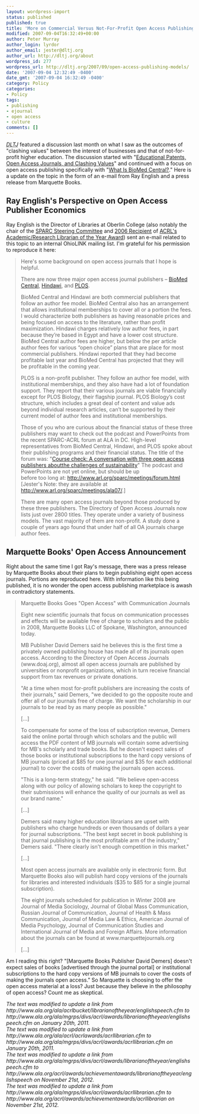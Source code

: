 ```yaml
---
layout: wordpress-import
status: published
published: true
title: 'More on Commercial Versus Not-For-Profit Open Access Publishing'
modified: 2007-09-04T16:32:49+00:00
author: Peter Murray
author_login: lyrdor
author_email: jester@dltj.org
author_url: http://dltj.org/about
wordpress_id: 277
wordpress_url: http://dltj.org/2007/09/open-access-publishing-models/
date: '2007-09-04 12:32:49 -0400'
date_gmt: '2007-09-04 16:32:49 -0400'
category: Policy
categories:
- Policy
tags:
- publishing
- ejournal
- open access
- culture
comments: []
---
```

<p><acronym title="Disruptive Library Technology Jester"><i>DLTJ</i></acronym> featured a discussion last month on what I saw as the outcomes of "clashing values" between the interest of businesses and that of not-for-profit higher education.  The discussion started with "<a href="/article/clashing-values/">Educational Patents, Open Access Journals, and Clashing Values</a>" and continued with a focus on open access publishing specifically with "<a href="/article/what-is-biomed-central/">What Is BioMed Central?</a>."  Here is a update on the topic in the form of an e-mail from Ray English and a press release from Marquette Books.</p>
<h2>Ray English's Perspective on Open Access Publisher Economics</h2>
<p>Ray English is the Director of Libraries at Oberlin College (also notably the chair of the <a href="http://www.sparc.arl.org/news/ray-english-elected-sparc-steering-committee-chair" title="RAY ENGLISH ELECTED SPARC STEERING COMMITTEE CHAIR (SPARC)">SPARC Steering Committee</a> and <a href="http://www.ala.org/acrl/awards/achievementawards/librarianoftheyear/englishspeech" title="Text of Ray English&#039;s acceptance speech as 2006 Recipient of the ACRL Librarian of the Year Award">2006 Recipient</a> of <a href="http://www.ala.org/acrl/awards/achievementawards/acrllibrarian" title="ACRL Librarian of the Year Award">ACRL's Academic/Research Librarian of the Year Award</a>) sent an e-mail related to this topic to an internal OhioLINK mailing list.  I'm grateful for his permission to reproduce it here:</p>
<blockquote><p>
Here's some background on open access journals that I hope is helpful.</p>
<p>There are now three major open access journal publishers &ndash; <a href="http://www.biomedcentral.com/" title="BioMed Central homepage">BioMed Central</a>, <a href="http://www.Hindawi.com/" title="Hindawi Publishing Corporation homepage">Hindawi</a>, and <a href="http://www.plos.org/" title="Public Library of Science homepage">PLOS</a>.</p>
<p>BioMed Central and Hindawi are both commercial publishers that follow an author fee model.  BioMed Central also has an arrangement that allows institutional memberships to cover all or a portion the fees. I would characterize both publishers as having reasonable prices and being focused on access to the literature, rather than profit maximization. Hindawi charges relatively low author fees, in part because they&rsquo;re based in Egypt and have a lower cost structure. BioMed Central author fees are higher, but below the per article author fees for various &ldquo;open choice&rdquo; plans that are place for most commercial publishers.  Hindawi reported that they had become profitable last year and BioMed Central has projected that they will<br />
be profitable in the coming year.</p>
<p>PLOS is a non-profit publisher.  They follow an author fee model, with institutional memberships, and they also have had a lot of foundation support.  They report that their various journals are viable financially except for PLOS Biology, their flagship journal. PLOS Biology&rsquo;s cost structure, which includes a great deal of content and value ads beyond individual research articles, can&rsquo;t be supported by their current model of author fees and institutional memberships.</p>
<p>Those of you who are curious about the financial status of these three publishers may want to check out the podcast and PowerPoints from the recent SPARC-ACRL forum at ALA in DC.  High-level representatives from BioMed Central, Hindawi, and PLOS spoke about their publishing programs and their financial status.  The title of the forum was: "<a href="http://www.sparc.arl.org/event/sparc-acrl-forum-explore-progress-open-access-journal-publishing-models" title="SPARC-ACRL Forum Announcement">Course check: A conversation with three open access publishers aboutthe challenges of sustainability</a>"  The podcast and PowerPoints are not yet online, but should be up<br />
before too long at:  <a href="http://www.sparc.arl.org/event/sparc-acrl-forum-emerging-issues-scholarly-communication" title="The SPARC-ACRL Forum on Emerging Issues in Scholarly Communication (SPARC)">http://www.arl.org/sparc/meetings/forum.html</a>  [Jester's Note: they are available at <a href="http://www.sparc.arl.org/events/sparc-acrl-forum/ala07" title="Course check: A conversation with three open access publishers about the challenges of sustainability (SPARC)">http://www.arl.org/sparc/meetings/ala07/</a>.]</p>
<p>There are many open access journals beyond those produced by these three publishers.   The Directory of Open Access Journals now lists just over 2800 titles.   They operate under a variety of business models.   The vast majority of them are non-profit.  A study done a couple of years ago found that under half of all OA journals charge author fees.
</p></blockquote>
<h2>Marquette Books' Open Access Announcement</h2>
<p>Right about the same time I got Ray's message, there was a press release by Marquette Books about their plans to begin publishing eight open access journals.  Portions are reproduced here.  With information like this being published, it is no wonder the open access publishing marketplace is awash in contradictory statements.</p>
<blockquote><p>
Marquette Books Goes "Open Access" with Communication Journals</p>
<p>Eight new scientific journals that focus on communication processes and effects will be available free of charge to scholars and the public in 2008, Marquette Books LLC of Spokane, Washington, announced today.</p>
<p>MB Publisher David Demers said he believes this is the first time a privately owned publishing house has made all of its journals open access.  According to the Directory of Open Access Journals (www.doaj.org), almost all open access journals are published by universities or nonprofit organizations, which in turn receive financial support from tax revenues or private donations. </p>
<p>"At a time when most for-profit publishers are increasing the costs of their journals," said Demers, "we decided to go the opposite route and offer all of our journals free of charge. We want the scholarship in our journals to be read by as many people as possible."</p>
<p>[...]</p>
<p>To compensate for some of the loss of subscription revenue, Demers said the online portal through which scholars and the public will access the PDF content of MB journals will contain some advertising for MB's scholarly and trade books. But he doesn't expect sales of those books or institutional subscriptions to the hard copy versions of MB journals (priced at $85 for one journal and $35 for each additional journal) to cover the costs of making the journals open access.</p>
<p>"This is a long-term strategy," he said. "We believe open-access along with our policy of allowing scholars to keep the copyright to their submissions will enhance the quality of our journals as well as our brand name."</p>
<p>[...]</p>
<p>Demers said many higher education librarians are upset with publishers who charge hundreds or even thousands of dollars a year for journal subscriptions. "The best kept secret in book publishing is that journal publishing is the most profitable arm of the industry," Demers said. "There clearly isn't enough competition in this market."</p>
<p>[...]</p>
<p>Most open access journals are available only in electronic form. But Marquette Books also will publish hard copy versions of the journals for libraries and interested individuals ($35 to $85 for a single journal subscription).</p>
<p>The eight journals scheduled for publication in Winter 2008 are Journal of Media Sociology, Journal of Global Mass Communication, Russian Journal of Communication, Journal of Health & Mass Communication, Journal of Media Law & Ethics, American Journal of Media Psychology, Journal of Communication Studies and International Journal of Media and Foreign Affairs.  More information about the journals can be found at www.marquettejournals.org</p>
<p>[...]
</p></blockquote>
<p>Am I reading this right?  "[Marquette Books Publisher David Demers] doesn't expect sales of books [advertised through the journal portal] or institutional subscriptions to the hard copy versions of MB journals to cover the costs of making the journals open access."  So Marquette is choosing to offer the open access material at a loss?  Just because they believe in the philosophy of open access?  Count me as skeptical.</p>
<p style="padding:0;margin:0;font-style:italic;">The text was modified to update a link from http://www.ala.org/ala/acrlbucket/librarianoftheyear/englishspeech.cfm to http://www.ala.org/ala/mgrps/divs/acrl/awards/librarianoftheyear/englishspeech.cfm on January 20th, 2011.</p>
<p style="padding:0;margin:0;font-style:italic;">The text was modified to update a link from http://www.ala.org/ala/acrl/acrlawards/acrllibrarian.cfm to http://www.ala.org/ala/mgrps/divs/acrl/awards/acrllibrarian.cfm on January 20th, 2011.</p>
<p style="padding:0;margin:0;font-style:italic;">The text was modified to update a link from http://www.ala.org/ala/mgrps/divs/acrl/awards/librarianoftheyear/englishspeech.cfm to http://www.ala.org/acrl/awards/achievementawards/librarianoftheyear/englishspeech on November 21st, 2012.</p>
<p style="padding:0;margin:0;font-style:italic;">The text was modified to update a link from http://www.ala.org/ala/mgrps/divs/acrl/awards/acrllibrarian.cfm to http://www.ala.org/acrl/awards/achievementawards/acrllibrarian on November 21st, 2012.</p>
